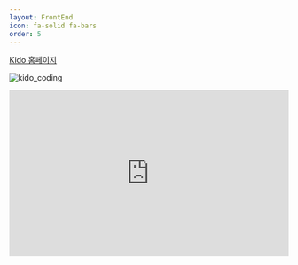 ```yaml
---
layout: FrontEnd
icon: fa-solid fa-bars
order: 5
---
```


[Kido 홈페이지](https://github.com/syskido/kido-coding-web-page/tree/main)

![kido_coding](https://github.com/user-attachments/assets/a6db948a-cc2d-45e4-8aa9-7589211798a6)
<iframe height="300" style="width: 100%;" scrolling="no" title="Isotope - masonry layout mode" src="https://codepen.io/syskido/embed/dyBMXdE?default-tab=html%2Cresult" frameborder="no" loading="lazy" allowtransparency="true" allowfullscreen="true">
  See the Pen <a href="https://codepen.io/syskido/pen/dyBMXdE">
  Isotope - masonry layout mode</a> by kido (<a href="https://codepen.io/syskido">@syskido</a>)
  on <a href="https://codepen.io">CodePen</a>.
</iframe>
